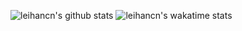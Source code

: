 ![leihancn's github stats](https://github-readme-stats.vercel.app/api?username=leihancn&hide_border=true)
![leihancn's wakatime stats](https://github-readme-stats.vercel.app/api/wakatime?username=leihancn&layout=compact&hide_border=true)

<!--
**LeiHanCN/leihancn** is a ✨ _special_ ✨ repository because its `README.md` (this file) appears on your GitHub profile.

Here are some ideas to get you started:

- 🔭 I’m currently working on ...
- 🌱 I’m currently learning ...
- 👯 I’m looking to collaborate on ...
- 🤔 I’m looking for help with ...
- 💬 Ask me about ...
- 📫 How to reach me: ...
- 😄 Pronouns: ...
- ⚡ Fun fact: ...
-->
